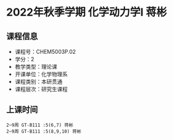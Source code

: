 # 2022年秋季学期 化学动力学I 蒋彬






## 课程信息

- 课程号：CHEM5003P.02
- 学分：2
- 教学类型：理论课
- 开课单位：化学物理系
- 课程类别：本研贯通
- 课程层次：研究生课程

## 上课时间

```
2~9周 GT-B111 :5(6,7) 蒋彬
2~9周 GT-B111 :5(8,9,10) 蒋彬
```

